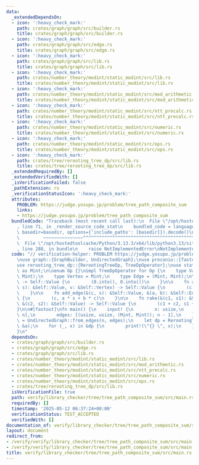 ```yaml
---
data:
  _extendedDependsOn:
  - icon: ':heavy_check_mark:'
    path: crates/graph/graph/src/builder.rs
    title: crates/graph/graph/src/builder.rs
  - icon: ':heavy_check_mark:'
    path: crates/graph/graph/src/edge.rs
    title: crates/graph/graph/src/edge.rs
  - icon: ':heavy_check_mark:'
    path: crates/graph/graph/src/lib.rs
    title: crates/graph/graph/src/lib.rs
  - icon: ':heavy_check_mark:'
    path: crates/number_theory/modint/static_modint/src/lib.rs
    title: crates/number_theory/modint/static_modint/src/lib.rs
  - icon: ':heavy_check_mark:'
    path: crates/number_theory/modint/static_modint/src/mod_arithmetic.rs
    title: crates/number_theory/modint/static_modint/src/mod_arithmetic.rs
  - icon: ':heavy_check_mark:'
    path: crates/number_theory/modint/static_modint/src/ntt_precalc.rs
    title: crates/number_theory/modint/static_modint/src/ntt_precalc.rs
  - icon: ':heavy_check_mark:'
    path: crates/number_theory/modint/static_modint/src/numeric.rs
    title: crates/number_theory/modint/static_modint/src/numeric.rs
  - icon: ':heavy_check_mark:'
    path: crates/number_theory/modint/static_modint/src/ops.rs
    title: crates/number_theory/modint/static_modint/src/ops.rs
  - icon: ':heavy_check_mark:'
    path: crates/tree/rerooting_tree_dp/src/lib.rs
    title: crates/tree/rerooting_tree_dp/src/lib.rs
  _extendedRequiredBy: []
  _extendedVerifiedWith: []
  _isVerificationFailed: false
  _pathExtension: rs
  _verificationStatusIcon: ':heavy_check_mark:'
  attributes:
    PROBLEM: https://judge.yosupo.jp/problem/tree_path_composite_sum
    links:
    - https://judge.yosupo.jp/problem/tree_path_composite_sum
  bundledCode: "Traceback (most recent call last):\n  File \"/opt/hostedtoolcache/Python/3.13.3/x64/lib/python3.13/site-packages/onlinejudge_verify/documentation/build.py\"\
    , line 71, in _render_source_code_stat\n    bundled_code = language.bundle(stat.path,\
    \ basedir=basedir, options={'include_paths': [basedir]}).decode()\n          \
    \         ~~~~~~~~~~~~~~~^^^^^^^^^^^^^^^^^^^^^^^^^^^^^^^^^^^^^^^^^^^^^^^^^^^^^^^^^^^^^^^^^^\n\
    \  File \"/opt/hostedtoolcache/Python/3.13.3/x64/lib/python3.13/site-packages/onlinejudge_verify/languages/rust.py\"\
    , line 288, in bundle\n    raise NotImplementedError\nNotImplementedError\n"
  code: "// verification-helper: PROBLEM https://judge.yosupo.jp/problem/tree_path_composite_sum\n\
    \nuse graph::{GraphBuilder, UndirectedGraph};\nuse proconio::{fastout, input};\n\
    use rerooting_tree_dp::{RerootingTreeDp, TreeDpOperator};\nuse static_modint::ModInt998244353\
    \ as Mint;\n\nenum Op {}\nimpl TreeDpOperator for Op {\n    type Value = (Mint,\
    \ Mint);\n    type Vertex = Mint;\n    type Edge = (Mint, Mint);\n\n    fn unit()\
    \ -> Self::Value {\n        (0.into(), 0.into())\n    }\n\n    fn add_vertex(&(c,\
    \ s): &Self::Value, v: &Self::Vertex) -> Self::Value {\n        (c + 1, s + v)\n\
    \    }\n\n    fn add_edge(&(c, s): &Self::Value, &(a, b): &Self::Edge) -> Self::Value\
    \ {\n        (c, a * s + b * c)\n    }\n\n    fn rake(&(c1, s1): &Self::Value,\
    \ &(c2, s2): &Self::Value) -> Self::Value {\n        (c1 + c2, s1 + s2)\n    }\n\
    }\n\n#[fastout]\nfn main() {\n    input! {\n        n: usize,\n        a: [Mint;\
    \ n],\n        edges: [(usize, usize, (Mint, Mint)); n - 1],\n    }\n    let g\
    \ = UndirectedGraph::from_edges(n, edges);\n    let dp = RerootingTreeDp::<Op>::with_vertices(&g,\
    \ &a);\n    for (_, x) in &dp {\n        print!(\"{} \", x);\n    }\n    println!();\n\
    }\n"
  dependsOn:
  - crates/graph/graph/src/builder.rs
  - crates/graph/graph/src/edge.rs
  - crates/graph/graph/src/lib.rs
  - crates/number_theory/modint/static_modint/src/lib.rs
  - crates/number_theory/modint/static_modint/src/mod_arithmetic.rs
  - crates/number_theory/modint/static_modint/src/ntt_precalc.rs
  - crates/number_theory/modint/static_modint/src/numeric.rs
  - crates/number_theory/modint/static_modint/src/ops.rs
  - crates/tree/rerooting_tree_dp/src/lib.rs
  isVerificationFile: true
  path: verify/library_checker/tree/tree_path_composite_sum/src/main.rs
  requiredBy: []
  timestamp: '2025-05-12 06:37:24+00:00'
  verificationStatus: TEST_ACCEPTED
  verifiedWith: []
documentation_of: verify/library_checker/tree/tree_path_composite_sum/src/main.rs
layout: document
redirect_from:
- /verify/verify/library_checker/tree/tree_path_composite_sum/src/main.rs
- /verify/verify/library_checker/tree/tree_path_composite_sum/src/main.rs.html
title: verify/library_checker/tree/tree_path_composite_sum/src/main.rs
---
```

